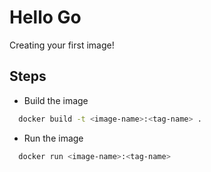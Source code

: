 # Hello Go

Creating your first image!

## Steps

* Build the image

```bash
  docker build -t <image-name>:<tag-name> .
```

* Run the image

```bash
  docker run <image-name>:<tag-name>
```
